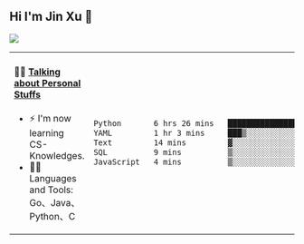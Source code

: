 
## Hi I'm Jin Xu 👋
![](https://komarev.com/ghpvc/?username=jiayouxujin&color=brightgreen&label=PROFILE+VIEWS)



<table align="center">
<tr>
<td valign="top" width="60%">

#### 🏋️‍♀️ <a href="https://github.com/jiayouxujin" target="_blank">Talking about Personal Stuffs</a>
<!-- recent_releases starts -->

- ⚡  I'm now learning CS-Knowledges.  
- 🏊‍♂️ Languages and Tools: Go、Java、Python、C
<!-- recent_releases ends -->
</td>
<td>
 
<!--START_SECTION:waka-->

```txt
Python       6 hrs 26 mins   ████████████████████░░░░░   80.53 %
YAML         1 hr 3 mins     ███▒░░░░░░░░░░░░░░░░░░░░░   13.31 %
Text         14 mins         ▓░░░░░░░░░░░░░░░░░░░░░░░░   02.94 %
SQL          9 mins          ▒░░░░░░░░░░░░░░░░░░░░░░░░   01.90 %
JavaScript   4 mins          ▒░░░░░░░░░░░░░░░░░░░░░░░░   01.01 %
```

<!--END_SECTION:waka-->
 
</td>
</tr>
</table>





